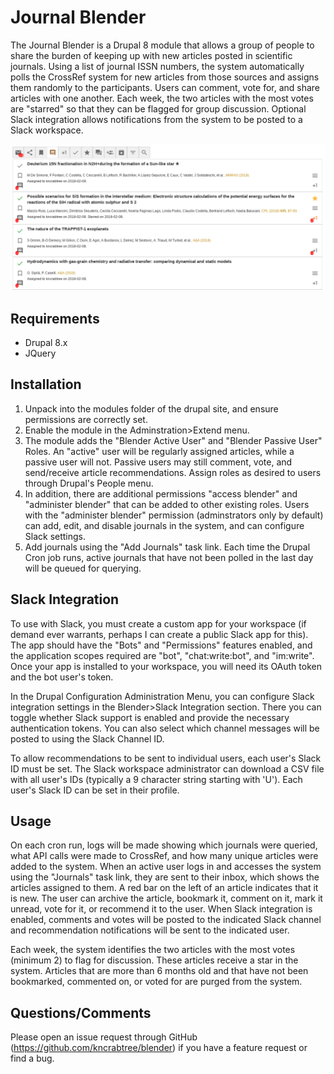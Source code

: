 # Journal Blender

The Journal Blender is a Drupal 8 module that allows a group of people to share the burden of keeping up with new articles posted in scientific journals. Using a list of journal ISSN numbers, the system automatically polls the CrossRef system for new articles from those sources and assigns them randomly to the participants. Users can comment, vote for, and share articles with one another. Each week, the two articles with the most votes are "starred" so that they can be flagged for group discussion. Optional Slack integration allows notifications from the system to be posted to a Slack workspace.

![Screenshot](https://github.com/kncrabtree/blender/blob/master/doc/images/screenshot.png)

## Requirements

* Drupal 8.x
* JQuery

## Installation

1. Unpack into the modules folder of the drupal site, and ensure permissions are correctly set.
2. Enable the module in the Adminstration>Extend menu.
3. The module adds the "Blender Active User" and "Blender Passive User" Roles. An "active" user will be regularly assigned articles, while a passive user will not. Passive users may still comment, vote, and send/receive article recommendations. Assign roles as desired to users through Drupal's People menu.
4. In addition, there are additional permissions "access blender" and "administer blender" that can be added to other existing roles. Users with the "administer blender" permission (adminstrators only by default) can add, edit, and disable journals in the system, and can configure Slack settings.
5. Add journals using the "Add Journals" task link. Each time the Drupal Cron job runs, active journals that have not been polled in the last day will be queued for querying.

## Slack Integration

To use with Slack, you must create a custom app for your workspace (if demand ever warrants, perhaps I can create a public Slack app for this). The app should have the "Bots" and "Permissions" features enabled, and the application scopes required are "bot", "chat:write:bot", and "im:write". Once your app is installed to your workspace, you will need its OAuth token and the bot user's token.

In the Drupal Configuration Administration Menu, you can configure Slack integration settings in the Blender>Slack Integration section. There you can toggle whether Slack support is enabled and provide the necessary authentication tokens. You can also select which channel messages will be posted to using the Slack Channel ID.

To allow recommendations to be sent to individual users, each user's Slack ID must be set. The Slack workspace administrator can download a CSV file with all user's IDs (typically a 9 character string starting with 'U'). Each user's Slack ID can be set in their profile.

## Usage

On each cron run, logs will be made showing which journals were queried, what API calls were made to CrossRef, and how many unique articles were added to the system. When an active user logs in and accesses the system using the "Journals" task link, they are sent to their inbox, which shows the articles assigned to them. A red bar on the left of an article indicates that it is new. The user can archive the article, bookmark it, comment on it, mark it unread, vote for it, or recommend it to the user. When Slack integration is enabled, comments and votes will be posted to the indicated Slack channel and recommendation notifications will be sent to the indicated user.

Each week, the system identifies the two articles with the most votes (minimum 2) to flag for discussion. These articles receive a star in the system. Articles that are more than 6 months old and that have not been bookmarked, commented on, or voted for are purged from the system.

## Questions/Comments

Please open an issue request through GitHub (https://github.com/kncrabtree/blender) if you have a feature request or find a bug.
